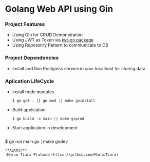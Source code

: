 # Golang Web API using Gin

### Project Features
* Using Gin for CRUD Demonstration
* Using JWT as Token via [jwt-go package](https://github.com/dgrijalva/jwt-go)
* Using Reposotiry Pattern to communicate to DB

### Project Dependencies
* Install and Run Postgress service in your localhost for storing data

### Aplication LifeCycle
- Install node modules
  ```
  $ go get . || go mod || make goinstall
  ```
- Build application
  ```
  $ go build -o main || make goprod
  ```
- Start application in development
  ```
 $ go run main.go | make godev
  ```
**Author**
[Mario Tiara Pratama](https://github.com/MarioTiara)
